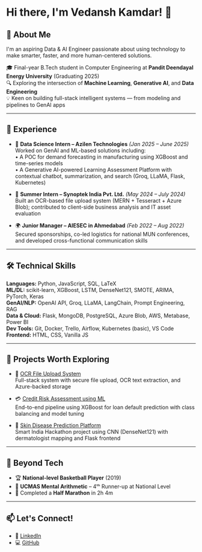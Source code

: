 # Hi there, I'm Vedansh Kamdar! 👋

## 🚀 About Me
I'm an aspiring Data & AI Engineer passionate about using technology to make smarter, faster, and more human-centered solutions.

🎓 Final-year B.Tech student in Computer Engineering at **Pandit Deendayal Energy University** (Graduating 2025)  
🔍 Exploring the intersection of **Machine Learning**, **Generative AI**, and **Data Engineering**  
💡 Keen on building full-stack intelligent systems — from modeling and pipelines to GenAI apps

---

## 💼 Experience
- 🧠 **Data Science Intern – Azilen Technologies** *(Jan 2025 – June 2025)*  
  Worked on GenAI and ML-based solutions including:  
  • A POC for demand forecasting in manufacturing using XGBoost and time-series models  
  • A Generative AI-powered Learning Assessment Platform with contextual chatbot, summarization, and search (Groq, LLaMA, Flask, Kubernetes)

- 🧾 **Summer Intern – Synoptek India Pvt. Ltd.** *(May 2024 – July 2024)*  
  Built an OCR-based file upload system (MERN + Tesseract + Azure Blob); contributed to client-side business analysis and IT asset evaluation

- 🌍 **Junior Manager – AIESEC in Ahmedabad** *(Feb 2022 – Aug 2022)*  
  Secured sponsorships, co-led logistics for national MUN conferences, and developed cross-functional communication skills

---

## 🛠️ Technical Skills
**Languages:** Python, JavaScript, SQL, LaTeX  
**ML/DL:** scikit-learn, XGBoost, LSTM, DenseNet121, SMOTE, ARIMA, PyTorch, Keras  
**GenAI/NLP:** OpenAI API, Groq, LLaMA, LangChain, Prompt Engineering, RAG  
**Data & Cloud:** Flask, MongoDB, PostgreSQL, Azure Blob, AWS, Metabase, Power BI  
**Dev Tools:** Git, Docker, Trello, Airflow, Kubernetes (basic), VS Code  
**Frontend:** HTML, CSS, Vanilla JS  

---

## 🧠 Projects Worth Exploring
- 📄 [OCR File Upload System](https://github.com/VedanshKamdar/OCR_Search)  
  Full-stack system with secure file upload, OCR text extraction, and Azure-backed storage

- 💳 [Credit Risk Assessment using ML](https://github.com/VedanshKamdar/Credit-Risk-Assessment)  
  End-to-end pipeline using XGBoost for loan default prediction with class balancing and model tuning

- 🧴 [Skin Disease Prediction Platform](https://github.com/virendrasinh734/skin_disease_detection_using_cnns)  
  Smart India Hackathon project using CNN (DenseNet121) with dermatologist mapping and Flask frontend

---

## 🏀 Beyond Tech
- 🏆 **National-level Basketball Player** (2019)  
- 🧮 **UCMAS Mental Arithmetic** – 4ᵗʰ Runner-up at National Level  
- 🏃 Completed a **Half Marathon** in 2h 4m

---

## 📫 Let's Connect!
- 🔗 [LinkedIn](https://www.linkedin.com/in/vedanshkamdar)
- 💻 [GitHub](https://github.com/VedanshKamdar)

<!---
VedanshKamdar/VedanshKamdar is a ✨ special ✨ repository because its `README.md` (this file) appears on your GitHub profile.
You can click the Preview link to take a look at your changes.
--->
